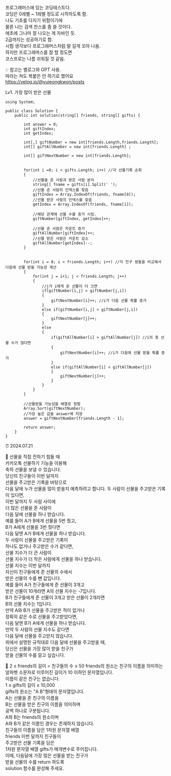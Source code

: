프로그래머스에 있는 코딩테스트다.  
코딩은 0레벨 ~ 1레벨 정도로 시작하도록 함.  
나도 기초를 다지기 위함이기에  
물론 나는 검색 찬스를 좀 쓸 것이다.  
애초에 그나마 잘 나오는 게 자바인 듯.  
2급까지는 성공하기로 함.  
시험 생각보다 프로그래머스처럼 말 길게 꼬아 나옴.  
하지만 프로그래머스를 잘 할 정도면  
코스프로는 나름 쉬워질 것 같음.  

💡 참고는 벨로그와 GPT 사용.  
따라는 쳐도 복붙은 안 하기로 했어요  
https://velog.io/@yujeongkwon/posts  

Lv1. 가장 많이 받은 선물  
``` 
using System;

public class Solution {
    public int solution(string[] friends, string[] gifts) {
        
        int answer = 0;
        int giftIndex; 
        int getIndex; 
        
        int[,] giftNumber = new int[friends.Length,friends.Length]; 
        int[] giftAllNumber = new int[friends.Length] ; 

        int[] giftNextNumber = new int[friends.Length]; 
        
        
        for(int i =0; i < gifts.Length; i++) //각 선물기록 순회 
        {
            //선물을 준 사람과 받은 사람 분리 
            string[] fname = gifts[i].Split(' '); 
            //선물 준 사람의 인덱스를 찾음 
            giftIndex = Array.IndexOf(friends, fname[0]);
            //선물 받은 사람의 인덱스를 찾음 
            getIndex = Array.IndexOf(friends, fname[1]); 
            
            //해당 관계에 선물 수를 증가 시킴. 
            giftNumber[giftIndex, getIndex]++; 
            
            //선물 준 사람은 카운트 증가 
            giftAllNumber[giftIndex]++;
            //선물 받은 사람은 카운트 감소 
            giftAllNumber[getIndex]--;
        }
        
        
        for(int i = 0; i < friends.Length; i++) //각 친구 쌍들을 비교해서 다음에 선물 받을 가능성 계산 
        {
            for(int j = i+1; j < friends.Length; j++)
            {
                //j가 i에게 준 선물이 더 크면 
                if(giftNumber[i,j] > giftNumber[j,i])
                {
                    giftNextNumber[i]++; //i가 다음 선물 확률 증가 
                }
                else if(giftNumber[i,j] < giftNumber[j,i]) 
                {
                    giftNextNumber[j]++; 
                } 
                else 
                {
                    if(giftAllNumber[i] > giftAllNumber[j]) //i의 총 선물 수가 많다면 
                    {
                        giftNextNumber[i]++; //i가 다음에 선물 받을 확률 증가 
                    }
                    else if(giftAllNumber[i] < giftAllNumber[j])
                    {
                        giftNextNumber[j]++; 
                    }
                }
            }
        } 
        
        //선물받을 가능성을 배열로 정렬 
        Array.Sort(giftNextNumber); 
        //가장 높은 값을 answer에 저장 
        answer = giftNextNumber[friends.Length - 1]; 
        
        return answer;
    }
}
``` 

⏰️ 2024.07.21  
  
💬 선물을 직접 전하기 힘들 때  
카카오톡 선물하기 기능을 이용해  
축하 선물을 보낼 수 있습니다.  
당신의 친구들이 이번 달까지  
선물을 주고받은 기록을 바탕으로  
다음 달에 누가 선물을 많이 받을지 예측하려고 합니다.
두 사람이 선물을 주고받은 기록이 있다면,  
이번 달까지 두 사람 사이에  
더 많은 선물을 준 사람이  
다음 달에 선물을 하나 받습니다.  
예를 들어 A가 B에게 선물을 5번 줬고,  
B가 A에게 선물을 3번 줬다면  
다음 달엔 A가 B에게 선물을 하나 받습니다.  
두 사람이 선물을 주고받은 기록이  
하나도 없거나 주고받은 수가 같다면,  
선물 지수가 더 큰 사람이  
선물 지수가 더 작은 사람에게 선물을 하나 받습니다.  
선물 지수는 이번 달까지  
자신이 친구들에게 준 선물의 수에서  
받은 선물의 수를 뺀 값입니다.  
예를 들어 A가 친구들에게 준 선물이 3개고  
받은 선물이 10개라면 A의 선물 지수는 -7입니다.  
B가 친구들에게 준 선물이 3개고 받은 선물이 2개라면  
B의 선물 지수는 1입니다.  
만약 A와 B가 선물을 주고받은 적이 없거나  
정확히 같은 수로 선물을 주고받았다면,  
다음 달엔 B가 A에게 선물을 하나 받습니다.  
만약 두 사람의 선물 지수도 같다면  
다음 달에 선물을 주고받지 않습니다.  
위에서 설명한 규칙대로 다음 달에 선물을 주고받을 때,  
당신은 선물을 가장 많이 받을 친구가  
받을 선물의 수를 알고 싶습니다.  
  
📍 2 ≤ friends의 길이 = 친구들의 수 ≤ 50
friends의 원소는 친구의 이름을 의미하는  
알파벳 소문자로 이루어진 길이가 10 이하인 문자열입니다.  
이름이 같은 친구는 없습니다.  
1 ≤ gifts의 길이 ≤ 10,000  
gifts의 원소는 "A B"형태의 문자열입니다.  
A는 선물을 준 친구의 이름을  
B는 선물을 받은 친구의 이름을 의미하며  
공백 하나로 구분됩니다.  
A와 B는 friends의 원소이며  
A와 B가 같은 이름인 경우는 존재하지 않습니다.  
친구들의 이름을 담은 1차원 문자열 배열  
friends 이번 달까지 친구들이  
주고받은 선물 기록을 담은  
1차원 문자열 배열 gifts가 매개변수로 주어집니다.  
이때, 다음달에 가장 많은 선물을 받는 친구가  
받을 선물의 수를 return 하도록  
solution 함수를 완성해 주세요.
